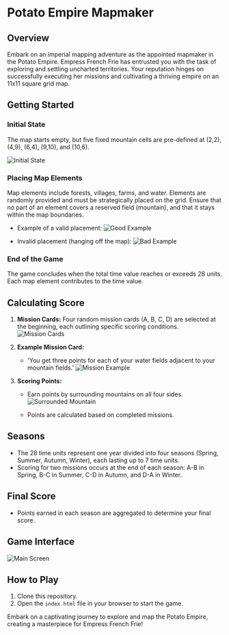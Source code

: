 # Potato Empire Mapmaker

## Overview

Embark on an imperial mapping adventure as the appointed mapmaker in the Potato Empire. Empress French Frie has entrusted you with the task of exploring and settling uncharted territories. Your reputation hinges on successfully executing her missions and cultivating a thriving empire on an 11x11 square grid map.

## Getting Started

### Initial State

The map starts empty, but five fixed mountain cells are pre-defined at (2,2), (4,9), (6,4), (9,10), and (10,6).

![Initial State](./readmeImages/ures_terkep_hegyekkel.png)

### Placing Map Elements

Map elements include forests, villages, farms, and water. Elements are randomly provided and must be strategically placed on the grid. Ensure that no part of an element covers a reserved field (mountain), and that it stays within the map boundaries.

- Example of a valid placement:
  ![Good Example](./readmeImages/jo.png)

- Invalid placement (hanging off the map):
  ![Bad Example](./readmeImages/rossz.png)

### End of the Game

The game concludes when the total time value reaches or exceeds 28 units. Each map element contributes to the time value.

## Calculating Score

1. **Mission Cards:** Four random mission cards (A, B, C, D) are selected at the beginning, each outlining specific scoring conditions.
   ![Mission Cards](./readmeImages/basic_missions.png)


3. **Example Mission Card:**
   - 'You get three points for each of your water fields adjacent to your mountain fields.'
   ![Mission Example](./readmeImages/magicians_valley_mission.png)

4. **Scoring Points:**
   - Earn points by surrounding mountains on all four sides.
   ![Surrounded Mountain](./readmeImages/surround_mountain.png)

   - Points are calculated based on completed missions.

## Seasons

- The 28 time units represent one year divided into four seasons (Spring, Summer, Autumn, Winter), each lasting up to 7 time units.
- Scoring for two missions occurs at the end of each season: A-B in Spring, B-C in Summer, C-D in Autumn, and D-A in Winter.

## Final Score

- Points earned in each season are aggregated to determine your final score.

## Game Interface

![Main Screen](./readmeImages/main_screen.png)

## How to Play

1. Clone this repository.
2. Open the `index.html` file in your browser to start the game.

Embark on a captivating journey to explore and map the Potato Empire, creating a masterpiece for Empress French Frie!
